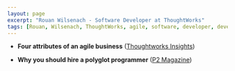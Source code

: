 ```yaml
---
layout: page
excerpt: "Rouan Wilsenach - Software Developer at ThoughtWorks"
tags: [Rouan, Wilsenach, ThoughtWorks, agile, software, developer, development, continuous, delivery]
---
```


* __Four attributes of an agile business__ ([Thoughtworks Insights](http://www.thoughtworks.com/insights/blog/four-attributes-agile-business))

* __Why you should hire a polyglot programmer__ ([P2 Magazine](http://thoughtworks.github.io/p2/issue09/hire-polyglot/))
